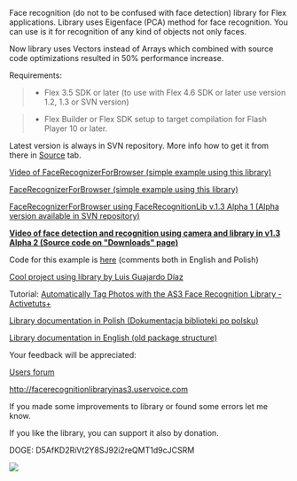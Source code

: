 Face recognition (do not to be confused with face detection) library for Flex applications.
Library uses Eigenface (PCA) method for face recognition. You can use is it for recognition of any kind of objects not only faces.

Now library uses Vectors instead of Arrays which combined with source code optimizations resulted in 50% performance increase.

Requirements:
> - Flex 3.5 SDK or later (to use with Flex 4.6 SDK or later use version 1.2, 1.3 or SVN version)

> - Flex Builder or Flex SDK setup to target compilation for Flash Player 10 or later.



Latest version is always in SVN repository. More info how to get it from there in <a href='http://code.google.com/p/face-recognition-library-as3/source/checkout'>Source</a> tab.


<a href='http://vimeo.com/13466389'>Video of FaceRecognizerForBrowser (simple example using this library)</a>


<a href='http://oscylo.site50.net/facerecognizerforbrowser/FaceRecognizerForBrowser.html'>FaceRecognizerForBrowser (simple example using this library)</a>

<a href='http://oscylo.site50.net/facerecognizerforbrowseralpha/FaceRecognizerForBrowser.html'>FaceRecognizerForBrowser using FaceRecognitionLib v.1.3 Alpha 1 (Alpha version available in SVN repository)</a>


<a href='http://bit.ly/FaReLibDemo1'><b>Video of face detection and recognition using camera and library in v1.3 Alpha 2 (Source code on "Downloads" page)</b></a>

Code for this example is <a href='http://code.google.com/p/face-recognition-library-as3/downloads/list'>here</a> (comments both in English and Polish)

<a href='https://vimeo.com/81736902'>Cool project using library by Luis Guajardo Díaz</a>

Tutorial:
<a href='http://active.tutsplus.com/tutorials/media/automatically-tag-photos-with-the-as3-face-recognition-library/'>Automatically Tag Photos with the AS3 Face Recognition Library - Activetuts+</a>


<a href='http://oscylo.site50.net/face-recognition-library-as3-asdoc-polish/'>Library documentation in Polish (Dokumentacja biblioteki po polsku)</a>

<a href='http://oscylo.site50.net/face-recognition-library-as3-asdoc-english-alpha%20version/'>Library documentation in English (old package structure)</a>

Your feedback will be appreciated:

<a href='http://groups.google.com/forum/#!forum/face-recognition-library-as3-users'>Users forum</a>

http://facerecognitionlibraryinas3.uservoice.com

If you made some improvements to library or found some errors let me know.

If you like the library, you can support it also by donation.

DOGE: D5AfKD2RiVt2Y8SJ92i2reQMT1d9cJCSRM

<a href='https://www.paypal.com/cgi-bin/webscr?cmd=_s-xclick&hosted_button_id=P2NHTTG9WQJEW'><img src='https://www.paypalobjects.com/en_US/i/btn/btn_donateCC_LG.gif'></img></a>